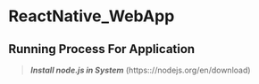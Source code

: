 # ReactNative_WebApp
## Running Process For Application
>  ***Install node.js in System***
> (https:://nodejs.org/en/download)
